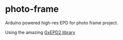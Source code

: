 # photo-frame
Arduino powered high-res EPD for photo frame project.

Using the amazing [GxEPD2 library](https://github.com/ZinggJM/GxEPD2)
